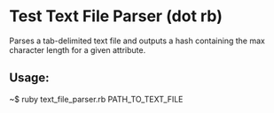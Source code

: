 # Test Text File Parser (dot rb)

Parses a tab-delimited text file and outputs a hash containing the max character length for a given attribute.

## Usage:
~$ ruby text_file_parser.rb PATH_TO_TEXT_FILE